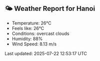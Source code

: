 <!-- WEATHER-START -->
## 🌤 Weather Report for Hanoi

- Temperature: 26°C
- Feels like: 26°C
- Conditions: overcast clouds
- Humidity: 88%
- Wind Speed: 8.13 m/s

Last updated: 2025-07-22 12:53:17 UTC
<!-- WEATHER-END -->
